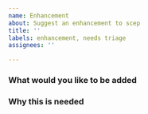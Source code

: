 ```yaml
---
name: Enhancement
about: Suggest an enhancement to scep
title: ''
labels: enhancement, needs triage
assignees: ''

---
```


### What would you like to be added


### Why this is needed

